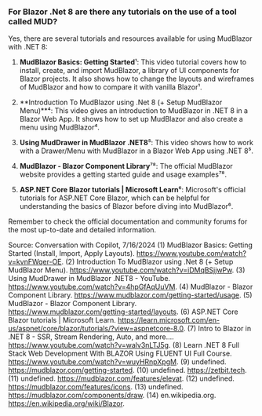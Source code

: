 ### For Blazor .Net 8 are there any tutorials on the use of a tool called MUD?

Yes, there are several tutorials and resources available for using MudBlazor with .NET 8:

1. **MudBlazor Basics: Getting Started**¹: This video tutorial covers how to install, create, and import MudBlazor, a library of UI components for Blazor projects. It also shows how to change the layouts and wireframes of MudBlazor and how to compare it with vanilla Blazor¹.

2. **Introduction To MudBlazor using .Net 8 (+ Setup MudBlazor Menu)**⁴: This video gives an introduction to MudBlazor in .NET 8 in a Blazor Web App. It shows how to set up MudBlazor and also create a menu using MudBlazor⁴.

3. **Using MudDrawer in MudBlazor .NET8**⁵: This video shows how to work with a Drawer/Menu with MudBlazor in a Blazor Web App using .NET 8⁵.

4. **MudBlazor - Blazor Component Library**⁷⁸: The official MudBlazor website provides a getting started guide and usage examples⁷⁸.

5. **ASP.NET Core Blazor tutorials | Microsoft Learn**⁶: Microsoft's official tutorials for ASP.NET Core Blazor, which can be helpful for understanding the basics of Blazor before diving into MudBlazor⁶.

Remember to check the official documentation and community forums for the most up-to-date and detailed information.

Source: Conversation with Copilot, 7/16/2024
(1) MudBlazor Basics: Getting Started (Install, Import, Apply Layouts). https://www.youtube.com/watch?v=kvnFWqer-OE.
(2) Introduction To MudBlazor using .Net 8 (+ Setup MudBlazor Menu). https://www.youtube.com/watch?v=iDMqBSjjwPw.
(3) Using MudDrawer in MudBlazor .NET8 - YouTube. https://www.youtube.com/watch?v=4hpGfAqUuVM.
(4) MudBlazor - Blazor Component Library. https://www.mudblazor.com/getting-started/usage.
(5) MudBlazor - Blazor Component Library. https://www.mudblazor.com/getting-started/layouts.
(6) ASP.NET Core Blazor tutorials | Microsoft Learn. https://learn.microsoft.com/en-us/aspnet/core/blazor/tutorials/?view=aspnetcore-8.0.
(7) Intro to Blazor in .NET 8 - SSR, Stream Rendering, Auto, and more.... https://www.youtube.com/watch?v=walv3nLTJ5g.
(8) Learn .NET 8 Full Stack Web Development With BLAZOR Using FLUENT UI Full Course. https://www.youtube.com/watch?v=wuyHRnpXpgM.
(9) undefined. https://mudblazor.com/getting-started.
(10) undefined. https://zetbit.tech.
(11) undefined. https://mudblazor.com/features/elevat.
(12) undefined. https://mudblazor.com/features/icons.
(13) undefined. https://mudblazor.com/components/draw.
(14) en.wikipedia.org. https://en.wikipedia.org/wiki/Blazor.
